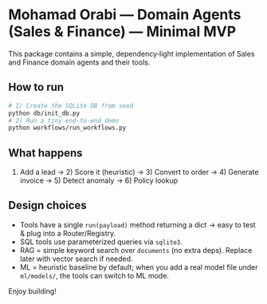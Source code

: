 
# Mohamad Orabi — Domain Agents (Sales & Finance) — Minimal MVP

This package contains a simple, dependency‑light implementation of Sales and Finance domain agents and their tools.

## How to run
```bash
# 1) Create the SQLite DB from seed
python db/init_db.py
# 2) Run a tiny end‑to‑end demo
python workflows/run_workflows.py
```

## What happens
1) Add a lead -> 2) Score it (heuristic) -> 3) Convert to order -> 4) Generate invoice -> 5) Detect anomaly -> 6) Policy lookup

## Design choices
- Tools have a single `run(payload)` method returning a dict -> easy to test & plug into a Router/Registry.
- SQL tools use parameterized queries via `sqlite3`.
- RAG = simple keyword search over `documents` (no extra deps). Replace later with vector search if needed.
- ML = heuristic baseline by default; when you add a real model file under `ml/models/`, the tools can switch to ML mode.

Enjoy building!
